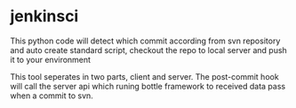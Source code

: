 # jenkinsci
This python code will detect which commit according from svn repository and auto create standard script, checkout the repo to local server and push it to your environment

This tool seperates in two parts, client and server. The post-commit hook will call the server api which runing bottle framework to received data pass when a commit to svn.

